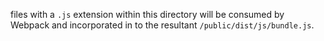 files with a `.js` extension within this directory will be consumed by Webpack and incorporated in to the resultant `/public/dist/js/bundle.js`.